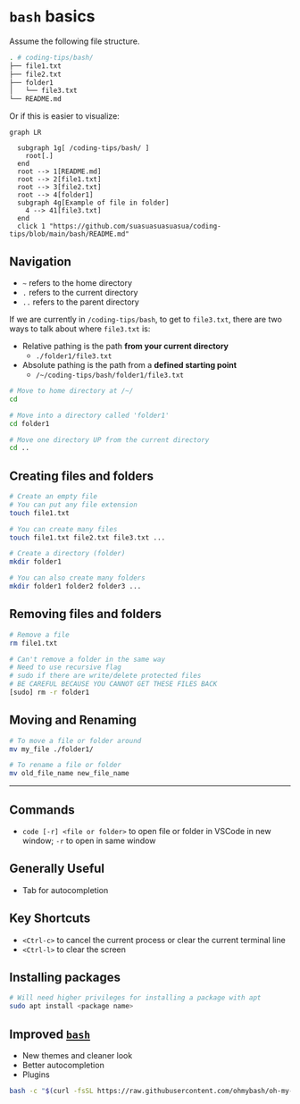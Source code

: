 # `bash` basics

Assume the following file structure.

```bash
. # coding-tips/bash/
├── file1.txt
├── file2.txt
├── folder1
│   └── file3.txt
└── README.md
```

Or if this is easier to visualize:

```mermaid
graph LR

  subgraph 1g[ /coding-tips/bash/ ]
    root[.]
  end
  root --> 1[README.md]
  root --> 2[file1.txt]
  root --> 3[file2.txt]
  root --> 4[folder1]
  subgraph 4g[Example of file in folder]
    4 --> 41[file3.txt]
  end
  click 1 "https://github.com/suasuasuasuasua/coding-tips/blob/main/bash/README.md"
```

## Navigation

- `~` refers to the home directory
- `.` refers to the current directory
- `..` refers to the parent directory

If we are currently in `/coding-tips/bash`, to get to `file3.txt`, there are two ways to talk about where `file3.txt` is:

- Relative pathing is the path **from your current directory**
  - `./folder1/file3.txt`
- Absolute pathing is the path from a **defined starting point**
  - `/~/coding-tips/bash/folder1/file3.txt`

```bash
# Move to home directory at /~/
cd

# Move into a directory called 'folder1'
cd folder1

# Move one directory UP from the current directory
cd ..
```

## Creating files and folders

```bash
# Create an empty file
# You can put any file extension
touch file1.txt

# You can create many files
touch file1.txt file2.txt file3.txt ...

# Create a directory (folder)
mkdir folder1

# You can also create many folders
mkdir folder1 folder2 folder3 ...
```

## Removing files and folders

```bash
# Remove a file
rm file1.txt

# Can't remove a folder in the same way
# Need to use recursive flag
# sudo if there are write/delete protected files
# BE CAREFUL BECAUSE YOU CANNOT GET THESE FILES BACK
[sudo] rm -r folder1
```

## Moving and Renaming

```bash
# To move a file or folder around
mv my_file ./folder1/

# To rename a file or folder
mv old_file_name new_file_name
```

---

## Commands

- `code [-r] <file or folder>` to open file or folder in VSCode in new window; `-r` to open in same window

## Generally Useful

- Tab for autocompletion

## Key Shortcuts

- `<Ctrl-c>` to cancel the current process or clear the current terminal line
- `<Ctrl-l>` to clear the screen

## Installing packages

```bash
# Will need higher privileges for installing a package with apt
sudo apt install <package name>
```

## Improved [`bash`](https://github.com/ohmybash/oh-my-bash)

- New themes and cleaner look
- Better autocompletion
- Plugins

```bash
bash -c "$(curl -fsSL https://raw.githubusercontent.com/ohmybash/oh-my-bash/master/tools/install.sh)"
```
